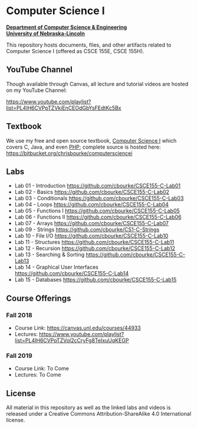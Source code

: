 # Computer Science I
**[Department of Computer Science & Engineering](https://cse.unl.edu)**  
**[University of Nebraska-Lincoln](https://unl.edu)**

This repository hosts documents, files, and other artifacts
related to Computer Science I (offered as CSCE 155E, CSCE 155H).

## YouTube Channel

Though available through Canvas, all lecture and tutorial videos are hosted on my YouTube Channel:

https://www.youtube.com/playlist?list=PL4IH6CVPpTZVkiEnCEOdGbYsFEdtKc5Bx

## Textbook

We use my free and open source textbook, [Computer Science I](https://bitbucket.org/chrisbourke/computersciencei/raw/44fb9b39be3221dc02c1b5d0712f9b9f03260e46/ComputerScienceOne.pdf) which covers C, Java, and even [PHP](http://phpsadness.com/); complete source is hosted here: https://bitbucket.org/chrisbourke/computersciencei 

## Labs

- Lab 01 - Introduction https://github.com/cbourke/CSCE155-C-Lab01
- Lab 02 - Basics https://github.com/cbourke/CSCE155-C-Lab02
- Lab 03 - Conditionals https://github.com/cbourke/CSCE155-C-Lab03
- Lab 04 - Loops https://github.com/cbourke/CSCE155-C-Lab04
- Lab 05 - Functions I https://github.com/cbourke/CSCE155-C-Lab05
- Lab 06 - Functions II https://github.com/cbourke/CSCE155-C-Lab06
- Lab 07 - Arrays https://github.com/cbourke/CSCE155-C-Lab07
- Lab 09 - Strings https://github.com/cbourke/CS1-C-Strings
- Lab 10 - File I/O https://github.com/cbourke/CSCE155-C-Lab10
- Lab 11 - Structures https://github.com/cbourke/CSCE155-C-Lab11
- Lab 12 - Recursion https://github.com/cbourke/CSCE155-C-Lab12
- Lab 13 - Searching & Sorting https://github.com/cbourke/CSCE155-C-Lab13
- Lab 14 - Graphical User Interfaces https://github.com/cbourke/CSCE155-C-Lab14
- Lab 15 - Databases https://github.com/cbourke/CSCE155-C-Lab15

## Course Offerings

### Fall 2018 

- Course Link: https://canvas.unl.edu/courses/44933
- Lectures: https://www.youtube.com/playlist?list=PL4IH6CVPpTZVol2cCryFg8TeIxuUqKEGP

### Fall 2019

- Course Link: To Come
- Lectures: To Come

## License

All material in this repository as well as the linked labs and videos is released under a Creative Commons Attribution-ShareAlike 4.0 International license. 
